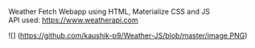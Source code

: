 Weather Fetch Webapp using HTML, Materialize CSS and JS                              
API used: https://www.weatherapi.com

![] (https://github.com/kaushik-p9/Weather-JS/blob/master/image.PNG)
